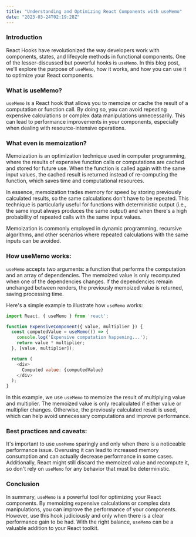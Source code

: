 ```yaml
---
title: "Understanding and Optimizing React Components with useMemo"
date: "2023-03-24T02:19:28Z"
---
```


### Introduction

React Hooks have revolutionized the way developers work with components, states, and lifecycle methods in functional components. One of the lesser-discussed but powerful hooks is `useMemo`. In this blog post, we'll explore the purpose of `useMemo`, how it works, and how you can use it to optimize your React components.

### What is useMemo?

`useMemo` is a React hook that allows you to memoize or cache the result of a computation or function call. By doing so, you can avoid repeating expensive calculations or complex data manipulations unnecessarily. This can lead to performance improvements in your components, especially when dealing with resource-intensive operations.

### What even is memoization?

Memoization is an optimization technique used in computer programming, where the results of expensive function calls or computations are cached and stored for future use. When the function is called again with the same input values, the cached result is returned instead of re-computing the function, which saves time and computational resources.

In essence, memoization trades memory for speed by storing previously calculated results, so the same calculations don't have to be repeated. This technique is particularly useful for functions with deterministic output (i.e., the same input always produces the same output) and when there's a high probability of repeated calls with the same input values.

Memoization is commonly employed in dynamic programming, recursive algorithms, and other scenarios where repeated calculations with the same inputs can be avoided.

### How useMemo works:

`useMemo` accepts two arguments: a function that performs the computation and an array of dependencies. The memoized value is only recomputed when one of the dependencies changes. If the dependencies remain unchanged between renders, the previously memoized value is returned, saving processing time.

Here's a simple example to illustrate how `useMemo` works:

```js
import React, { useMemo } from 'react';

function ExpensiveComponent({ value, multiplier }) {
  const computedValue = useMemo(() => {
    console.log('Expensive computation happening...');
    return value * multiplier;
  }, [value, multiplier]);

  return (
    <div>
      Computed value: {computedValue}
    </div>
  );
}
```

In this example, we use `useMemo` to memoize the result of multiplying value and multiplier. The memoized value is only recalculated if either value or multiplier changes. Otherwise, the previously calculated result is used, which can help avoid unnecessary computations and improve performance.

### Best practices and caveats:

It's important to use `useMemo` sparingly and only when there is a noticeable performance issue. Overusing it can lead to increased memory consumption and can actually decrease performance in some cases. Additionally, React might still discard the memoized value and recompute it, so don't rely on `useMemo` for any behavior that must be deterministic.

### Conclusion

In summary, `useMemo` is a powerful tool for optimizing your React components. By memoizing expensive calculations or complex data manipulations, you can improve the performance of your components. However, use this hook judiciously and only when there is a clear performance gain to be had. With the right balance, `useMemo` can be a valuable addition to your React toolkit.